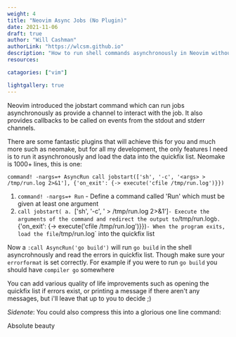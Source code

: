 ```yaml
---
weight: 4
title: "Neovim Async Jobs (No Plugin)"
date: 2021-11-06
draft: true
author: "Will Cashman"
authorLink: "https://wlcsm.github.io"
description: "How to run shell commands asynchronously in Neovim without plugins"
resources:

catagories: ["vim"]

lightgallery: true
---
```


Neovim introduced the jobstart command which can run jobs asynchronously as provide a channel to interact with the job. It also provides callbacks to be called on events from the stdout and stderr channels.

There are some fantastic plugins that will achieve this for you and much more such as neomake, but for all my development, the only features I need is to run it asynchronously and load the data into the quickfix list. Neomake is 1000+ lines, this is one:

```vim
command! -nargs=+ AsyncRun call jobstart(['sh', '-c', '<args> > /tmp/run.log 2>&1'], {'on_exit': {-> execute('cfile /tmp/run.log')}})
```

1. `command! -nargs=+ Run` - Define a command called 'Run' which must be given at least one argument
2. `call jobstart(
	a. `['sh', '-c', '<args> > /tmp/run.log 2>&1']` - Execute the arguments of the command and redirect the output to `/tmp/run.log`
	b. `{'on_exit': {-> execute('cfile /tmp/run.log')}})` - When the program exits, load the file `/tmp/run.log` into the quickfix list

Now a `:call AsyncRun('go build')` will run `go build` in the shell asyncrohnously and read the errors in quickfix list. Though make sure your `errorformat` is set correctly. For example if you were to run `go build` you should have `compiler go` somewhere

You can add various quality of life improvements such as opening the quickfix list if errors exist, or printing a message if there aren't any messages, but i'll leave that up to you to decide ;)

*Sidenote*: You could also compress this into a glorious one line command:


Absolute beauty
